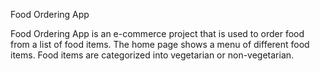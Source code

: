 Food Ordering App

Food Ordering App is an e-commerce project that is used to order food from a list of food items.
The home page shows a menu of different food items.
Food items are categorized into vegetarian or non-vegetarian.



